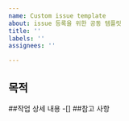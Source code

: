 ```yaml
---
name: Custom issue template
about: issue 등록을 위한 공동 템플릿
title: ''
labels: ''
assignees: ''

---
```


## 목적
>
##작업 상세 내용
-[]
##참고 사항

